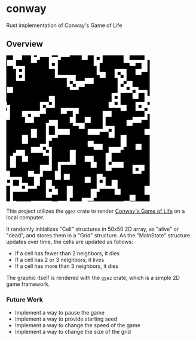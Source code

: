 # conway

Rust implementation of Conway's Game of Life

## Overview

![conway.png](conway.png)

This project utilizes the `ggez` crate to
render [Conway's Game of Life](https://en.wikipedia.org/wiki/Conway%27s_Game_of_Life)
on a local computer.

It randomly initializes "Cell" structures in 50x50 2D array, as "alive" or "dead",
and stores them in a "Grid" structure. As the "MainState" structure updates over time, the cells
are updated as follows:

- If a cell has fewer than 2 neighbors, it dies
- If a cell has 2 or 3 neighbors, it lives
- If a cell has more than 3 neighbors, it dies

The graphic itself is rendered with the `ggez` crate, which is a simple 2D game framework.

### Future Work

- Implement a way to pause the game
- Implement a way to provide starting seed
- Implement a way to change the speed of the game
- Implement a way to change the size of the grid
